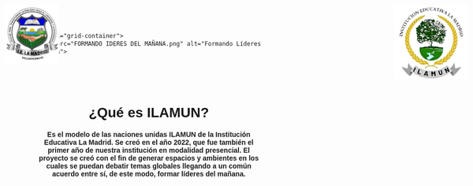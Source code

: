 <html lang="es">
<head>
    <meta charset="UTF-8">
    <meta name="viewport" content="width=device-width, initial-scale=1.0">
    <title>ILAMUN</title>
    <style>
        body {
            margin: 0;
            font-family: Verdana, Geneva, Tahoma, sans-serif;
        }
        #logoie {
            position: absolute;
            top: 10px;
            left: 10px;
            width: 110px;
        }
        #logo {
            position: absolute;
            top: 10px;
            right: 10px;
            width: 150px;
        }
        .grid-container {
            display: grid;
            place-items: center;
            height: 100vh; /* Centra verticalmente en toda la pantalla */
        }
        img {
            max-width: 100%;
            height: auto;
        }
        .large-space {
            margin-bottom: 1rem;
        }
        h1, h4 {
            text-align: center;
        }
        .content {
            padding: 1rem;
        }
        @media (max-width: 600px) {
            #logoie, #logo {
                width: 80px;
            }
            .grid-container {
                padding: 0 10px;
                height: auto; /* Ajusta la altura para pantallas pequeñas */
            }
            .large-space {
                margin-bottom: 0.8rem;
            }
            h1 {
                font-size: 1.5rem;
            }
            h4 {
                font-size: 1rem;
            }
        }
    </style>
</head>
<body>
    <img id="logoie" src="I.E.png" alt="Logo IE">
    <img id="logo" src="ILAMUNLOGOSINFONDO.png" alt="Logo ILAMUN">
    
    <div class="grid-container">
        <img src="FORMANDO IDERES DEL MAÑANA.png" alt="Formando Líderes del Mañana">
    </div>
<br>
    <div class="content">
        <h1 class="large-space">¿Qué es ILAMUN?</h1>
        <h4>Es el modelo de las naciones unidas ILAMUN de la Institución Educativa La Madrid. Se creó en el año 2022, que fue también el primer año de nuestra institución en modalidad presencial. El proyecto se creó con el fin de generar espacios y ambientes en los cuales se puedan debatir temas globales llegando a un común acuerdo entre sí, de este modo, formar líderes del mañana.</h4>
    </div>
</body>
</html>
